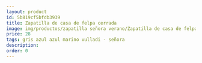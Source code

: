 ```yaml
---
layout: product
id: 5b819cf5bfdb3939
title: Zapatilla de casa de felpa cerrada  
image: img/productos/zapatilla señora verano/Zapatilla de casa de felpa cerrada  =28 =gris azul azul marino vulladi - señora.webp
price: 28 
tags: gris azul azul marino vulladi - señora
description: 
order: 0
---
```

